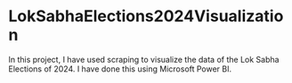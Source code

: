# LokSabhaElections2024Visualization
In this project, I have used scraping to visualize the data of the Lok Sabha Elections of 2024. I have done this using Microsoft Power BI.
